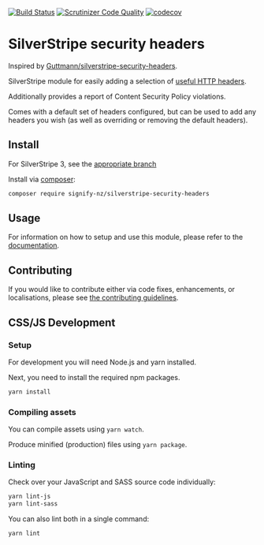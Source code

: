 [![Build Status](https://travis-ci.com/signify-nz/silverstripe-security-headers.svg?branch=master)](https://travis-ci.com/signify-nz/silverstripe-security-headers)
[![Scrutinizer Code Quality](https://scrutinizer-ci.com/g/signify-nz/silverstripe-security-headers/badges/quality-score.png?b=master)](https://scrutinizer-ci.com/g/signify-nz/silverstripe-silverstripe-security-headers/?branch=master)
[![codecov](https://codecov.io/gh/signify-nz/silverstripe-security-headers/branch/master/graph/badge.svg)](https://codecov.io/gh/signify-nz/silverstripe-security-headers)

# SilverStripe security headers

Inspired by [Guttmann/silverstripe-security-headers](https://github.com/guttmann/silverstripe-security-headers).

SilverStripe module for easily adding a selection of [useful HTTP headers](https://wiki.owasp.org/index.php/OWASP_Secure_Headers_Project#tab=Headers).

Additionally provides a report of Content Security Policy violations.

Comes with a default set of headers configured, but can be used to add any headers you wish (as well as overriding or removing the default headers).

## Install

For SilverStripe 3, see the [appropriate branch](https://github.com/signify-nz/silverstripe-security-headers/tree/1)

Install via [composer](https://getcomposer.org):

```bash
composer require signify-nz/silverstripe-security-headers
```

## Usage

For information on how to setup and use this module, please refer to the [documentation](docs/en/00_index.md).

## Contributing

If you would like to contribute either via code fixes, enhancements, or localisations, please see [the contributing guidelines](CONTRIBUTING.md).

## CSS/JS Development
### Setup
For development you will need Node.js and yarn installed.

Next, you need to install the required npm packages.
```bash
yarn install
```
### Compiling assets
You can compile assets using `yarn watch`.

Produce minified (production) files using `yarn package`.

### Linting
Check over your JavaScript and SASS source code individually:

```bash
yarn lint-js
yarn lint-sass
```

You can also lint both in a single command:
```bash
yarn lint
```
